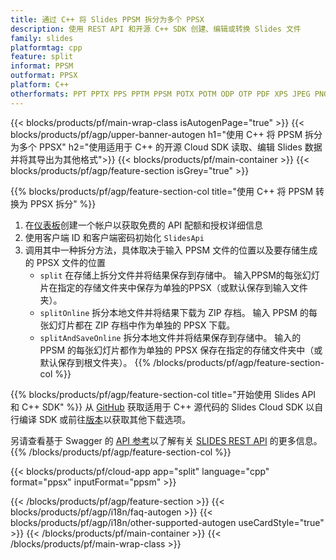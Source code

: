 ```yaml
---
title: 通过 C++ 将 Slides PPSM 拆分为多个 PPSX
description: 使用 REST API 和开源 C++ SDK 创建、编辑或转换 Slides 文件
family: slides
platformtag: cpp
feature: split
informat: PPSM
outformat: PPSX
platform: C++
otherformats: PPT PPTX PPS PPTM PPSM POTX POTM ODP OTP PDF XPS JPEG PNG BMP TIFF SVG HTML5 GIF XAML
---
```


{{< blocks/products/pf/main-wrap-class isAutogenPage="true" >}}
{{< blocks/products/pf/agp/upper-banner-autogen h1="使用 C++ 将 PPSM 拆分为多个 PPSX" h2="使用适用于 C++ 的开源 Cloud SDK 读取、编辑 Slides 数据并将其导出为其他格式">}}
{{< blocks/products/pf/main-container >}}
{{< blocks/products/pf/agp/feature-section isGrey="true" >}}

{{% blocks/products/pf/agp/feature-section-col title="使用 C++ 将 PPSM 转换为 PPSX 拆分" %}}
1. 在<a href="https://dashboard.aspose.cloud/">仪表板</a>创建一个帐户以获取免费的 API 配额和授权详细信息
1. 使用客户端 ID 和客户端密码初始化 ```SlidesApi```
1. 调用其中一种拆分方法，具体取决于输入 PPSM 文件的位置以及要存储生成的 PPSX 文件的位置
    - ```split``` 在存储上拆分文件并将结果保存到存储中。 输入PPSM的每张幻灯片在指定的存储文件夹中保存为单独的PPSX（或默认保存到输入文件夹）。
    - ```splitOnline``` 拆分本地文件并将结果下载为 ZIP 存档。 输入 PPSM 的每张幻灯片都在 ZIP 存档中作为单独的 PPSX 下载。
    - ```splitAndSaveOnline``` 拆分本地文件并将结果保存到存储中。 输入的 PPSM 的每张幻灯片都作为单独的 PPSX 保存在指定的存储文件夹中（或默认保存到根文件夹）。
{{% /blocks/products/pf/agp/feature-section-col %}}

{{% blocks/products/pf/agp/feature-section-col title="开始使用 Slides API 和 C++ SDK" %}}
从 [GitHub](https://github.com/aspose-slides-cloud/aspose-slides-cloud-cpp) 获取适用于 C++ 源代码的 Slides Cloud SDK 以自行编译 SDK 或前往[版本](https://releases.aspose.cloud/)以获取其他下载选项。
 
另请查看基于 Swagger 的 [API 参考](https://apireference.aspose.cloud/slides/)以了解有关 [SLIDES REST API](https://products.aspose.cloud/slides/curl/) 的更多信息。
{{% /blocks/products/pf/agp/feature-section-col %}}

{{< blocks/products/pf/cloud-app app="split" language="cpp" format="ppsx" inputFormat="ppsm" >}}

{{< /blocks/products/pf/agp/feature-section >}}
{{< blocks/products/pf/agp/i18n/faq-autogen >}}
{{< blocks/products/pf/agp/i18n/other-supported-autogen useCardStyle="true" >}}
{{< /blocks/products/pf/main-container >}}
{{< /blocks/products/pf/main-wrap-class >}}